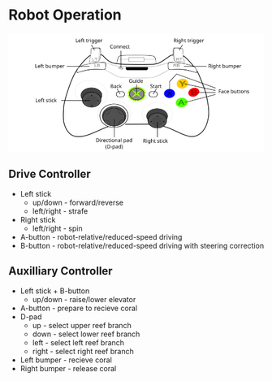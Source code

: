 # Robot Operation
<img src="360_controller.png" width="660px"/>

## Drive Controller
* Left stick
  * up/down - forward/reverse
  * left/right - strafe
* Right stick
  * left/right - spin
* A-button - robot-relative/reduced-speed driving
* B-button - robot-relative/reduced-speed driving with steering correction

## Auxilliary Controller
* Left stick + B-button
  * up/down - raise/lower elevator
* A-button - prepare to recieve coral
* D-pad
  * up - select upper reef branch
  * down - select lower reef branch
  * left - select left reef branch
  * right - select right reef branch
* Left bumper - recieve coral
* Right bumper - release coral
